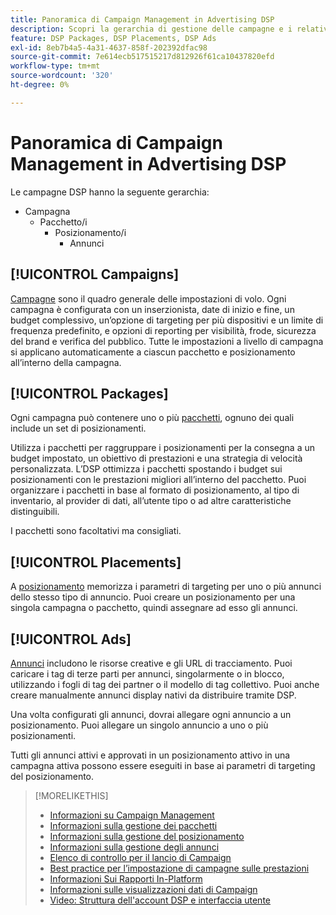 ```yaml
---
title: Panoramica di Campaign Management in Advertising DSP
description: Scopri la gerarchia di gestione delle campagne e i relativi componenti.
feature: DSP Packages, DSP Placements, DSP Ads
exl-id: 8eb7b4a5-4a31-4637-858f-202392dfac98
source-git-commit: 7e614ecb517515217d812926f61ca10437820efd
workflow-type: tm+mt
source-wordcount: '320'
ht-degree: 0%

---
```


# Panoramica di Campaign Management in Advertising DSP

Le campagne DSP hanno la seguente gerarchia:

* Campagna
   * Pacchetto/i
      * Posizionamento/i
         * Annunci

<!-- Do clients think in terms of insertion orders? If yes, then work in the following info.:
In Advertising DSP, an insertion order is represented as a campaign, and line items are represented as packages. Each package will include placements, which can use different strategies and tactics to deliver the line item requirements.
-->

## [!UICONTROL Campaigns]

[Campagne](/help/dsp/campaign-management/campaigns/campaign-about.md) sono il quadro generale delle impostazioni di volo. Ogni campagna è configurata con un inserzionista, date di inizio e fine, un budget complessivo, un’opzione di targeting per più dispositivi e un limite di frequenza predefinito, e opzioni di reporting per visibilità, frode, sicurezza del brand e verifica del pubblico. Tutte le impostazioni a livello di campagna si applicano automaticamente a ciascun pacchetto e posizionamento all’interno della campagna.

## [!UICONTROL Packages]

Ogni campagna può contenere uno o più [pacchetti](/help/dsp/campaign-management/packages/package-about.md), ognuno dei quali include un set di posizionamenti.

Utilizza i pacchetti per raggruppare i posizionamenti per la consegna a un budget impostato, un obiettivo di prestazioni e una strategia di velocità personalizzata. L’DSP ottimizza i pacchetti spostando i budget sui posizionamenti con le prestazioni migliori all’interno del pacchetto. Puoi organizzare i pacchetti in base al formato di posizionamento, al tipo di inventario, al provider di dati, all’utente tipo o ad altre caratteristiche distinguibili.

I pacchetti sono facoltativi ma consigliati.

## [!UICONTROL Placements]

A [posizionamento](/help/dsp/campaign-management/placements/placement-about.md) memorizza i parametri di targeting per uno o più annunci dello stesso tipo di annuncio. Puoi creare un posizionamento per una singola campagna o pacchetto, quindi assegnare ad esso gli annunci.

## [!UICONTROL Ads]

[Annunci](/help/dsp/campaign-management/ads/ad-about.md) includono le risorse creative e gli URL di tracciamento. Puoi caricare i tag di terze parti per annunci, singolarmente o in blocco, utilizzando i fogli di tag dei partner o il modello di tag collettivo. Puoi anche creare manualmente annunci display nativi da distribuire tramite DSP.

Una volta configurati gli annunci, dovrai allegare ogni annuncio a un posizionamento. Puoi allegare un singolo annuncio a uno o più posizionamenti.

Tutti gli annunci attivi e approvati in un posizionamento attivo in una campagna attiva possono essere eseguiti in base ai parametri di targeting del posizionamento.

>[!MORELIKETHIS]
>
>* [Informazioni su Campaign Management](/help/dsp/campaign-management/campaigns/campaign-about.md)
>* [Informazioni sulla gestione dei pacchetti](/help/dsp/campaign-management/packages/package-about.md)
>* [Informazioni sulla gestione del posizionamento](/help/dsp/campaign-management/placements/placement-about.md)
>* [Informazioni sulla gestione degli annunci](/help/dsp/campaign-management/ads/ad-about.md)
>* [Elenco di controllo per il lancio di Campaign](/help/dsp/campaign-management/campaign-launch-checklist.md)
>* [Best practice per l’impostazione di campagne sulle prestazioni](/help/dsp/optimization/campaign-best-practices-performance.md)
>* [Informazioni Sui Rapporti In-Platform](/help/dsp/campaign-management/reports/campaign-reports-about.md)
>* [Informazioni sulle visualizzazioni dati di Campaign](/help/dsp/campaign-management/reports/campaign-data-views-about.md)
>* [Video: Struttura dell&#39;account DSP e interfaccia utente](https://experienceleague.adobe.com/docs/advertising-learn/tutorials/dsp/ui.html)

